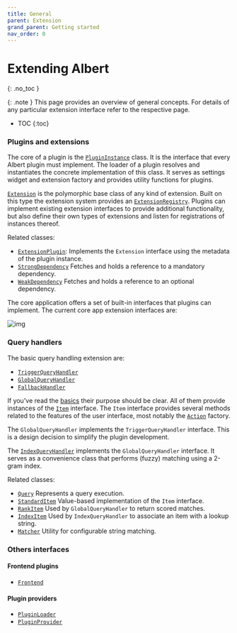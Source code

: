 ```yaml
---
title: General
parent: Extension
grand_parent: Getting started
nav_order: 0
---
```


# Extending Albert
{: .no_toc }

{: .note }
This page provides an overview of general concepts. For details of any particular extension interface refer to the respective page.
    
- TOC
{:toc}


### Plugins and extensions

The core of a plugin is the [`PluginInstance`](/reference/classalbert_1_1PluginInstance.html) class.
It is the interface that every Albert plugin must implement.
The loader of a plugin resolves and instantiates the concrete implementation of this class.
It serves as settings widget and extension factory and provides utility functions for plugins.

[`Extension`](/reference/classalbert_1_1Extension.html) is the polymorphic base class of any kind of extension.
Built on this type the extension system provides an [`ExtensionRegistry`](/reference/classalbert_1_1ExtensionRegistry.html). 
Plugins can implement existing extension interfaces to provide additional functionality,
but also define their own types of extensions and listen for registrations of instances thereof.

Related classes:

- [`ExtensionPlugin`](/reference/classalbert_1_1ExtensionPlugin.html):
  Implements the `Extension` interface using the metadata of the plugin instance.
- [`StrongDependency`](/reference/classalbert_1_1StrongDependency.html)
  Fetches and holds a reference to a mandatory dependency.
- [`WeakDependency`](/reference/classalbert_1_1WeakDependency.html)
  Fetches and holds a reference to an optional dependency.

The core application offers a set of built-in interfaces that plugins can implement.
The current core app extension interfaces are: 

![img](/reference/classalbert_1_1Extension__inherit__graph.svg)


### Query handlers

The basic query handling extension are:

- [`TriggerQueryHandler`](/reference/classalbert_1_1TriggerQueryHandler.html)
- [`GlobalQueryHandler`](/reference/classalbert_1_1GlobalQueryHandler.html)
- [`FallbackHandler`](/reference/classalbert_1_1FallbackHandler.html)

If you've read the [basics](http://0.0.0.0:4000/gettingstarted/basics/#queries) their purpose should be clear.
All of them provide instances of the [`Item`](/reference/classalbert_1_1Item.html) interface. 
The `Item` interface provides several methods related to  the features of the user interface, 
most notably the [`Action`](/reference/classalbert_1_1Action.html) factory.

The `GlobalQueryHandler` implements the `TriggerQueryHandler` interface.
This is a design decision to simplify the plugin development.

The [`IndexQueryHandler`](/reference/classalbert_1_1IndexQueryHandler.html) implements the `GlobalQueryHandler` interface.
It serves as a convenience class that performs (fuzzy) matching using a 2-gram index.

Related classes:

- [`Query`](/reference/classalbert_1_1Query.html)
  Represents a query execution.
- [`StandardItem`](/reference/classalbert_1_1StandardItem.html)
  Value-based implementation of the `Item` interface.
- [`RankItem`](/reference/classalbert_1_1RankItem.html)
  Used by `GlobalQueryHandler` to return scored matches.
- [`IndexItem`](/reference/classalbert_1_1IndexItem.html)
  Used by `IndexQueryHandler` to associate an item with a lookup string.
- [`Matcher`](/reference/classalbert_1_1Matcher.html)
  Utility for configurable string matching.

### Others interfaces

#### Frontend plugins

- [`Frontend`](/reference/classalbert_1_1Frontend.html)

#### Plugin providers

- [`PluginLoader`](/reference/classalbert_1_1PluginLoader.html)
- [`PluginProvider`](/reference/classalbert_1_1PluginProvider.html)

